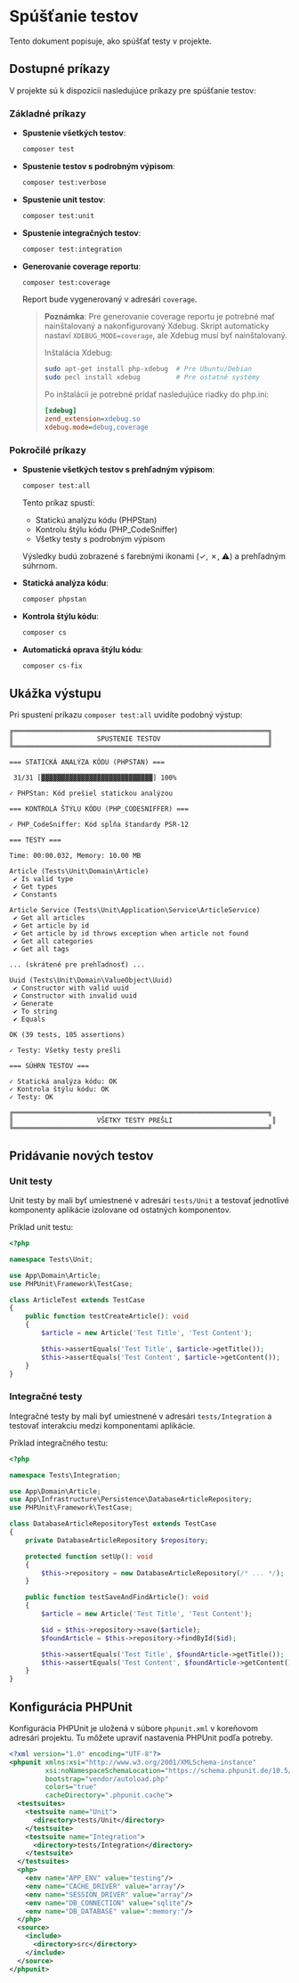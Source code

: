 # Spúšťanie testov

Tento dokument popisuje, ako spúšťať testy v projekte.

## Dostupné príkazy

V projekte sú k dispozícii nasledujúce príkazy pre spúšťanie testov:

### Základné príkazy

- **Spustenie všetkých testov**:
  ```bash
  composer test
  ```

- **Spustenie testov s podrobným výpisom**:
  ```bash
  composer test:verbose
  ```

- **Spustenie unit testov**:
  ```bash
  composer test:unit
  ```

- **Spustenie integračných testov**:
  ```bash
  composer test:integration
  ```

- **Generovanie coverage reportu**:
  ```bash
  composer test:coverage
  ```
  Report bude vygenerovaný v adresári `coverage`.

  > **Poznámka**: Pre generovanie coverage reportu je potrebné mať nainštalovaný a nakonfigurovaný Xdebug.
  > Skript automaticky nastaví `XDEBUG_MODE=coverage`, ale Xdebug musí byť nainštalovaný.
  >
  > Inštalácia Xdebug:
  > ```bash
  > sudo apt-get install php-xdebug  # Pre Ubuntu/Debian
  > sudo pecl install xdebug         # Pre ostatné systémy
  > ```
  >
  > Po inštalácii je potrebné pridať nasledujúce riadky do php.ini:
  > ```ini
  > [xdebug]
  > zend_extension=xdebug.so
  > xdebug.mode=debug,coverage
  > ```

### Pokročilé príkazy

- **Spustenie všetkých testov s prehľadným výpisom**:
  ```bash
  composer test:all
  ```
  Tento príkaz spustí:
  - Statickú analýzu kódu (PHPStan)
  - Kontrolu štýlu kódu (PHP_CodeSniffer)
  - Všetky testy s podrobným výpisom

  Výsledky budú zobrazené s farebnými ikonami (✓, ✗, ⚠) a prehľadným súhrnom.

- **Statická analýza kódu**:
  ```bash
  composer phpstan
  ```

- **Kontrola štýlu kódu**:
  ```bash
  composer cs
  ```

- **Automatická oprava štýlu kódu**:
  ```bash
  composer cs-fix
  ```

## Ukážka výstupu

Pri spustení príkazu `composer test:all` uvidíte podobný výstup:

```
╔════════════════════════════════════════════════════════════════╗
║                     SPUSTENIE TESTOV                           ║
╚════════════════════════════════════════════════════════════════╝

=== STATICKÁ ANALÝZA KÓDU (PHPSTAN) ===

 31/31 [▓▓▓▓▓▓▓▓▓▓▓▓▓▓▓▓▓▓▓▓▓▓▓▓▓▓▓▓] 100%

✓ PHPStan: Kód prešiel statickou analýzou

=== KONTROLA ŠTÝLU KÓDU (PHP_CODESNIFFER) ===

✓ PHP_CodeSniffer: Kód spĺňa štandardy PSR-12

=== TESTY ===

Time: 00:00.032, Memory: 10.00 MB

Article (Tests\Unit\Domain\Article)
 ✔ Is valid type
 ✔ Get types
 ✔ Constants

Article Service (Tests\Unit\Application\Service\ArticleService)
 ✔ Get all articles
 ✔ Get article by id
 ✔ Get article by id throws exception when article not found
 ✔ Get all categories
 ✔ Get all tags

... (skrátené pre prehľadnosť) ...

Uuid (Tests\Unit\Domain\ValueObject\Uuid)
 ✔ Constructor with valid uuid
 ✔ Constructor with invalid uuid
 ✔ Generate
 ✔ To string
 ✔ Equals

OK (39 tests, 105 assertions)

✓ Testy: Všetky testy prešli

=== SÚHRN TESTOV ===

✓ Statická analýza kódu: OK
✓ Kontrola štýlu kódu: OK
✓ Testy: OK

╔════════════════════════════════════════════════════════════════╗
║                     VŠETKY TESTY PREŠLI                         ║
╚════════════════════════════════════════════════════════════════╝
```

## Pridávanie nových testov

### Unit testy

Unit testy by mali byť umiestnené v adresári `tests/Unit` a testovať jednotlivé komponenty aplikácie izolovane od ostatných komponentov.

Príklad unit testu:

```php
<?php

namespace Tests\Unit;

use App\Domain\Article;
use PHPUnit\Framework\TestCase;

class ArticleTest extends TestCase
{
    public function testCreateArticle(): void
    {
        $article = new Article('Test Title', 'Test Content');

        $this->assertEquals('Test Title', $article->getTitle());
        $this->assertEquals('Test Content', $article->getContent());
    }
}
```

### Integračné testy

Integračné testy by mali byť umiestnené v adresári `tests/Integration` a testovať interakciu medzi komponentami aplikácie.

Príklad integračného testu:

```php
<?php

namespace Tests\Integration;

use App\Domain\Article;
use App\Infrastructure\Persistence\DatabaseArticleRepository;
use PHPUnit\Framework\TestCase;

class DatabaseArticleRepositoryTest extends TestCase
{
    private DatabaseArticleRepository $repository;

    protected function setUp(): void
    {
        $this->repository = new DatabaseArticleRepository(/* ... */);
    }

    public function testSaveAndFindArticle(): void
    {
        $article = new Article('Test Title', 'Test Content');

        $id = $this->repository->save($article);
        $foundArticle = $this->repository->findById($id);

        $this->assertEquals('Test Title', $foundArticle->getTitle());
        $this->assertEquals('Test Content', $foundArticle->getContent());
    }
}
```

## Konfigurácia PHPUnit

Konfigurácia PHPUnit je uložená v súbore `phpunit.xml` v koreňovom adresári projektu. Tu môžete upraviť nastavenia PHPUnit podľa potreby.

```xml
<?xml version="1.0" encoding="UTF-8"?>
<phpunit xmlns:xsi="http://www.w3.org/2001/XMLSchema-instance"
         xsi:noNamespaceSchemaLocation="https://schema.phpunit.de/10.5/phpunit.xsd"
         bootstrap="vendor/autoload.php"
         colors="true"
         cacheDirectory=".phpunit.cache">
  <testsuites>
    <testsuite name="Unit">
      <directory>tests/Unit</directory>
    </testsuite>
    <testsuite name="Integration">
      <directory>tests/Integration</directory>
    </testsuite>
  </testsuites>
  <php>
    <env name="APP_ENV" value="testing"/>
    <env name="CACHE_DRIVER" value="array"/>
    <env name="SESSION_DRIVER" value="array"/>
    <env name="DB_CONNECTION" value="sqlite"/>
    <env name="DB_DATABASE" value=":memory:"/>
  </php>
  <source>
    <include>
      <directory>src</directory>
    </include>
  </source>
</phpunit>
```
